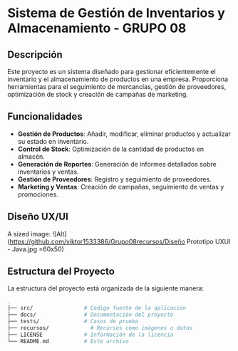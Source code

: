 ﻿
 
# Sistema de Gestión de Inventarios y Almacenamiento - GRUPO 08 

## Descripción
Este proyecto es un sistema diseñado para gestionar eficientemente el inventario y el almacenamiento de productos en una empresa. Proporciona herramientas para el seguimiento de mercancías, gestión de proveedores, optimización de stock y creación de campañas de marketing.

## Funcionalidades
- **Gestión de Productos**: Añadir, modificar, eliminar productos y actualizar su estado en inventario.
- **Control de Stock**: Optimización de la cantidad de productos en almacén.
- **Generación de Reportes**: Generación de informes detallados sobre inventarios y ventas.
- **Gestión de Proveedores**: Registro y seguimiento de proveedores.
- **Marketing y Ventas**: Creación de campañas, seguimiento de ventas y promociones.

## Diseño UX/UI
A sized image: ![Alt](https://github.com/viktor1533386/Grupo08recursos/Diseño Prototipo UXUI - Java.jpg =60x50)


## Estructura del Proyecto
La estructura del proyecto está organizada de la siguiente manera:

```bash
.
├── src/                # Código fuente de la aplicación
├── docs/               # Documentación del proyecto
├── tests/              # Casos de prueba
├── recursos/             # Recursos como imágenes o datos
├── LICENSE             # Información de la licencia
└── README.md           # Este archivo

